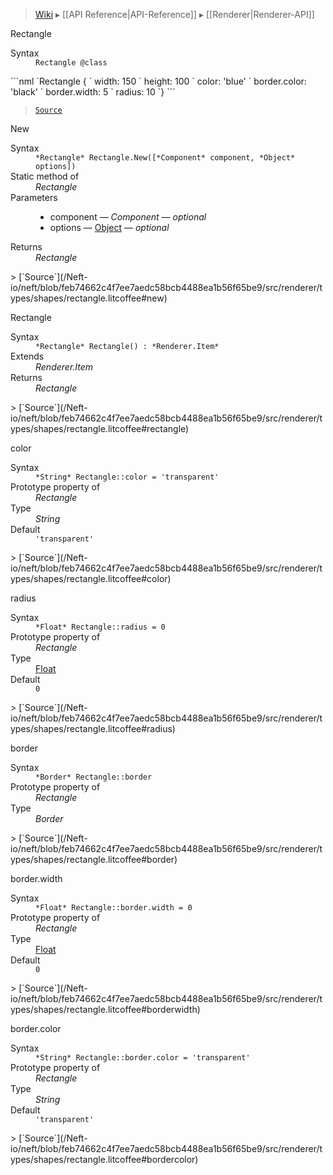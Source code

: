 > [Wiki](Home) ▸ [[API Reference|API-Reference]] ▸ [[Renderer|Renderer-API]]

Rectangle
<dl><dt>Syntax</dt><dd><code>Rectangle @class</code></dd></dl>
```nml
`Rectangle {
`   width: 150
`   height: 100
`   color: 'blue'
`   border.color: 'black'
`   border.width: 5
`   radius: 10
`}
```

> [`Source`](/Neft-io/neft/blob/feb74662c4f7ee7aedc58bcb4488ea1b56f65be9/src/renderer/types/shapes/rectangle.litcoffee#rectangle)

New
<dl><dt>Syntax</dt><dd><code>&#x2A;Rectangle&#x2A; Rectangle.New([&#x2A;Component&#x2A; component, &#x2A;Object&#x2A; options])</code></dd><dt>Static method of</dt><dd><i>Rectangle</i></dd><dt>Parameters</dt><dd><ul><li>component — <i>Component</i> — <i>optional</i></li><li>options — <a href="/Neft-io/neft/wiki/Utils-API#isobject">Object</a> — <i>optional</i></li></ul></dd><dt>Returns</dt><dd><i>Rectangle</i></dd></dl>
> [`Source`](/Neft-io/neft/blob/feb74662c4f7ee7aedc58bcb4488ea1b56f65be9/src/renderer/types/shapes/rectangle.litcoffee#new)

Rectangle
<dl><dt>Syntax</dt><dd><code>&#x2A;Rectangle&#x2A; Rectangle() : &#x2A;Renderer.Item&#x2A;</code></dd><dt>Extends</dt><dd><i>Renderer.Item</i></dd><dt>Returns</dt><dd><i>Rectangle</i></dd></dl>
> [`Source`](/Neft-io/neft/blob/feb74662c4f7ee7aedc58bcb4488ea1b56f65be9/src/renderer/types/shapes/rectangle.litcoffee#rectangle)

color
<dl><dt>Syntax</dt><dd><code>&#x2A;String&#x2A; Rectangle::color = 'transparent'</code></dd><dt>Prototype property of</dt><dd><i>Rectangle</i></dd><dt>Type</dt><dd><i>String</i></dd><dt>Default</dt><dd><code>'transparent'</code></dd></dl>
> [`Source`](/Neft-io/neft/blob/feb74662c4f7ee7aedc58bcb4488ea1b56f65be9/src/renderer/types/shapes/rectangle.litcoffee#color)

radius
<dl><dt>Syntax</dt><dd><code>&#x2A;Float&#x2A; Rectangle::radius = 0</code></dd><dt>Prototype property of</dt><dd><i>Rectangle</i></dd><dt>Type</dt><dd><a href="/Neft-io/neft/wiki/Utils-API#isfloat">Float</a></dd><dt>Default</dt><dd><code>0</code></dd></dl>
> [`Source`](/Neft-io/neft/blob/feb74662c4f7ee7aedc58bcb4488ea1b56f65be9/src/renderer/types/shapes/rectangle.litcoffee#radius)

border
<dl><dt>Syntax</dt><dd><code>&#x2A;Border&#x2A; Rectangle::border</code></dd><dt>Prototype property of</dt><dd><i>Rectangle</i></dd><dt>Type</dt><dd><i>Border</i></dd></dl>
> [`Source`](/Neft-io/neft/blob/feb74662c4f7ee7aedc58bcb4488ea1b56f65be9/src/renderer/types/shapes/rectangle.litcoffee#border)

border.width
<dl><dt>Syntax</dt><dd><code>&#x2A;Float&#x2A; Rectangle::border.width = 0</code></dd><dt>Prototype property of</dt><dd><i>Rectangle</i></dd><dt>Type</dt><dd><a href="/Neft-io/neft/wiki/Utils-API#isfloat">Float</a></dd><dt>Default</dt><dd><code>0</code></dd></dl>
> [`Source`](/Neft-io/neft/blob/feb74662c4f7ee7aedc58bcb4488ea1b56f65be9/src/renderer/types/shapes/rectangle.litcoffee#borderwidth)

border.color
<dl><dt>Syntax</dt><dd><code>&#x2A;String&#x2A; Rectangle::border.color = 'transparent'</code></dd><dt>Prototype property of</dt><dd><i>Rectangle</i></dd><dt>Type</dt><dd><i>String</i></dd><dt>Default</dt><dd><code>'transparent'</code></dd></dl>
> [`Source`](/Neft-io/neft/blob/feb74662c4f7ee7aedc58bcb4488ea1b56f65be9/src/renderer/types/shapes/rectangle.litcoffee#bordercolor)

